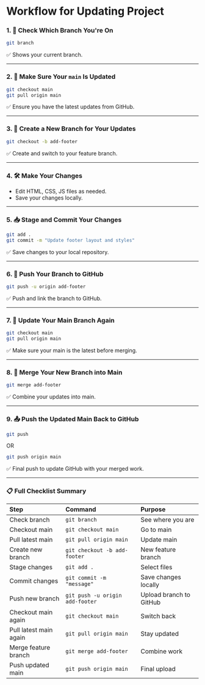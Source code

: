 # Workflow for Updating Project

### 1. 📍 Check Which Branch You're On
```bash
git branch
```
✅ Shows your current branch.

---

### 2. 🔄 Make Sure Your `main` Is Updated
```bash
git checkout main
git pull origin main
```
✅ Ensure you have the latest updates from GitHub.

---

### 3. 🌱 Create a New Branch for Your Updates
```bash
git checkout -b add-footer
```
✅ Create and switch to your feature branch.

---

### 4. 🛠️ Make Your Changes
- Edit HTML, CSS, JS files as needed.
- Save your changes locally.

---

### 5. 📥 Stage and Commit Your Changes
```bash
git add .
git commit -m "Update footer layout and styles"
```
✅ Save changes to your local repository.

---

### 6. 🚀 Push Your Branch to GitHub
```bash
git push -u origin add-footer
```
✅ Push and link the branch to GitHub.

---

### 7. 🔄 Update Your Main Branch Again
```bash
git checkout main
git pull origin main
```
✅ Make sure your main is the latest before merging.

---

### 8. 🔀 Merge Your New Branch into Main
```bash
git merge add-footer
```
✅ Combine your updates into main.

---

### 9. 📤 Push the Updated Main Back to GitHub

```bash
git push 
```

OR 

```bash
git push origin main
```
✅ Final push to update GitHub with your merged work.

---

### 📋 Full Checklist Summary

| Step | Command | Purpose |
|:-----|:--------|:--------|
| Check branch | `git branch` | See where you are |
| Checkout main | `git checkout main` | Go to main |
| Pull latest main | `git pull origin main` | Update main |
| Create new branch | `git checkout -b add-footer` | New feature branch |
| Stage changes | `git add .` | Select files |
| Commit changes | `git commit -m "message"` | Save changes locally |
| Push new branch | `git push -u origin add-footer` | Upload branch to GitHub |
| Checkout main again | `git checkout main` | Switch back |
| Pull latest main again | `git pull origin main` | Stay updated |
| Merge feature branch | `git merge add-footer` | Combine work |
| Push updated main | `git push origin main` | Final upload |

